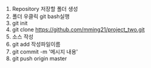 1. Repository 저장할 폴더 생성
2. 폴더 우클릭 git bash실행
3. git init
4. git clone https://github.com/mming21/project_two.git
5. 소스 작성
6. git add 작성파일이름
7. git commit -m '메시지 내용'
8. git push origin master

